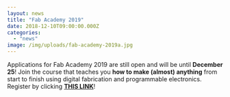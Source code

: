 ```yaml
---
layout: news
title: "Fab Academy 2019"
date: 2018-12-10T09:00:00.000Z
categories:
  - "news"
image: /img/uploads/fab-academy-2019a.jpg
---
```


Applications for Fab Academy 2019 are still open and will be until **December 25**! Join the course that teaches you **how to make (almost) anything** from start to finish using digital fabrication and programmable electronics. Register by clicking [**THIS LINK**](https://form.jotformeu.com/FabAcademy/2019-students-application)!